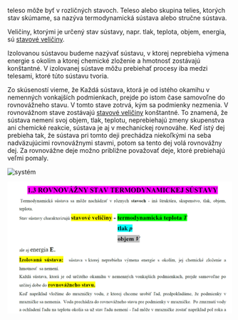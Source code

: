 teleso môže byť v rozličných stavoch. Teleso alebo skupina telies, ktorých stav skúmame, sa nazýva termodynamická sústava alebo stručne sústava.  

Veličiny, ktorými je určený stav sústavy, napr. tlak, teplota, objem, energia, sú [stavové veličiny](fyz/stavové%20veličiny.md). 

Izolovanou sústavou budeme nazývať sústavu, v ktorej neprebieha výmena energie s okolím a ktorej chemické zloženie a hmotnosť zostávajú konštantné. V izolovanej sústave môžu prebiehať procesy iba medzi telesami, ktoré túto sústavu tvoria. 

Zo skúseností vieme, že Každá sústava, ktorá je od istého okamihu v nemenných vonkajších podmienkach, prejde po istom čase samovoľne do rovnovážneho stavu. V tomto stave zotrvá, kým sa podmienky nezmenia. V rovnovážnom stave zostávajú [stavové veličiny](fyz/stavové%20veličiny.md) konštantné. To znamená, že sústava nemení svoj objem, tlak, teplotu, neprebiehajú zmeny skupenstva ani chemické reakcie, sústava je aj v mechanickej rovnováhe. Keď istý dej prebieha tak, že sústava pri tomto deji prechádza niekoľkými na seba nadväzujúcimi rovnovážnymi stavmi, potom sa tento dej volá rovnovážny dej. Za rovnovážne deje možno približne považovať deje, ktoré prebiehajú veľmi pomaly.

![systém](attachments/systém.png)

![rovnovážnýstav](attachments/rovnovážnýstav.png)